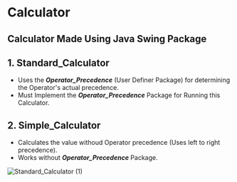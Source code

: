 # Calculator

## Calculator Made Using Java Swing Package

## 1. Standard_Calculator 

- Uses the  ***Operator_Precedence***  (User Definer Package) for determining the Operator's actual precedence.
- Must Implement the ***Operator_Precedence*** Package for Running this Calculator.

## 2. Simple_Calculator

- Calculates the value withoud Operator precedence  (Uses left to right precedence).
- Works without  ***Operator_Precedence***  Package.

![Standard_Calculator (1)](https://github.com/abhi5455/Standard_Calculator/assets/118897422/f21bb58b-f16b-441c-ab68-2d52b9371fcb)
